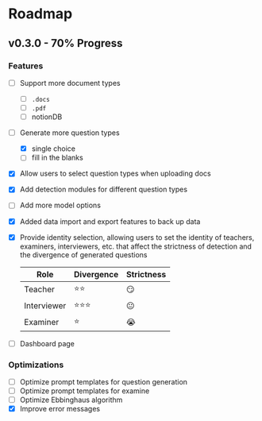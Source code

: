 # Roadmap

## v0.3.0 - 70% Progress

### Features

- [ ] Support more document types
  - [ ] `.docs`
  - [ ] `.pdf`
  - [ ] notionDB
- [ ] Generate more question types
  - [x] single choice
  - [ ] fill in the blanks
- [x] Allow users to select question types when uploading docs
- [x] Add detection modules for different question types
- [ ] Add more model options
- [x] Added data import and export features to back up data
- [x] Provide identity selection, allowing users to set the identity of teachers, examiners, interviewers, etc. that affect the strictness of detection and the divergence of generated questions

  | Role        | Divergence | Strictness |
  | ----------- | ---------- | ---------- |
  | Teacher     | ⭐️⭐️     | 😏         |
  | Interviewer | ⭐️⭐️⭐️  | 😐         |
  | Examiner    | ⭐️        | 😭         |
- [ ] Dashboard page

### Optimizations

- [ ] Optimize prompt templates for question generation
- [ ] Optimize prompt templates for examine
- [ ] Optimize Ebbinghaus algorithm
- [x] Improve error messages
